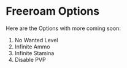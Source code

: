 # Freeroam Options
Here are the Options with more coming soon:
1. No Wanted Level
2. Infinite Ammo
3. Infinite Stamina
4. Disable PVP
